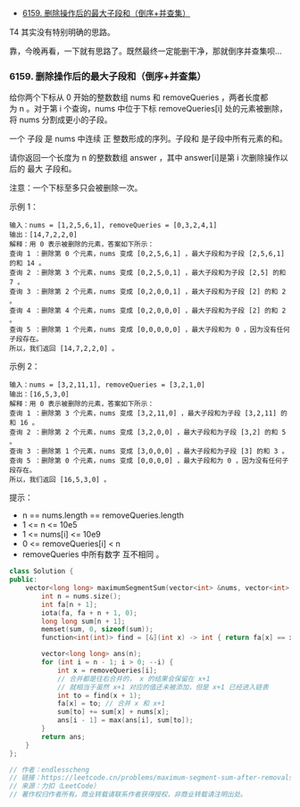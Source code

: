
<!-- @import "[TOC]" {cmd="toc" depthFrom=1 depthTo=6 orderedList=false} -->

<!-- code_chunk_output -->

- [6159. 删除操作后的最大子段和（倒序+并查集）](#6159-删除操作后的最大子段和倒序并查集)

<!-- /code_chunk_output -->

T4 其实没有特别明确的思路。

靠，今晚再看，一下就有思路了。既然最终一定能删干净，那就倒序并查集呗...

### 6159. 删除操作后的最大子段和（倒序+并查集）

给你两个下标从 0 开始的整数数组 nums 和 removeQueries ，两者长度都为 n 。对于第 i 个查询，nums 中位于下标 removeQueries[i] 处的元素被删除，将 nums 分割成更小的子段。

一个 子段 是 nums 中连续 正 整数形成的序列。子段和 是子段中所有元素的和。

请你返回一个长度为 n 的整数数组 answer ，其中 answer[i]是第 i 次删除操作以后的 最大 子段和。

注意：一个下标至多只会被删除一次。

示例 1：
```
输入：nums = [1,2,5,6,1], removeQueries = [0,3,2,4,1]
输出：[14,7,2,2,0]
解释：用 0 表示被删除的元素，答案如下所示：
查询 1 ：删除第 0 个元素，nums 变成 [0,2,5,6,1] ，最大子段和为子段 [2,5,6,1] 的和 14 。
查询 2 ：删除第 3 个元素，nums 变成 [0,2,5,0,1] ，最大子段和为子段 [2,5] 的和 7 。
查询 3 ：删除第 2 个元素，nums 变成 [0,2,0,0,1] ，最大子段和为子段 [2] 的和 2 。
查询 4 ：删除第 4 个元素，nums 变成 [0,2,0,0,0] ，最大子段和为子段 [2] 的和 2 。
查询 5 ：删除第 1 个元素，nums 变成 [0,0,0,0,0] ，最大子段和为 0 ，因为没有任何子段存在。
所以，我们返回 [14,7,2,2,0] 。
```

示例 2：
```
输入：nums = [3,2,11,1], removeQueries = [3,2,1,0]
输出：[16,5,3,0]
解释：用 0 表示被删除的元素，答案如下所示：
查询 1 ：删除第 3 个元素，nums 变成 [3,2,11,0] ，最大子段和为子段 [3,2,11] 的和 16 。
查询 2 ：删除第 2 个元素，nums 变成 [3,2,0,0] ，最大子段和为子段 [3,2] 的和 5 。
查询 3 ：删除第 1 个元素，nums 变成 [3,0,0,0] ，最大子段和为子段 [3] 的和 3 。
查询 5 ：删除第 0 个元素，nums 变成 [0,0,0,0] ，最大子段和为 0 ，因为没有任何子段存在。
所以，我们返回 [16,5,3,0] 。
```

提示：
- n == nums.length == removeQueries.length
- 1 <= n <= 10e5
- 1 <= nums[i] <= 10e9
- 0 <= removeQueries[i] < n
- removeQueries 中所有数字 互不相同 。

```cpp
class Solution {
public:
    vector<long long> maximumSegmentSum(vector<int> &nums, vector<int> &removeQueries) {
        int n = nums.size();
        int fa[n + 1];
        iota(fa, fa + n + 1, 0);
        long long sum[n + 1];
        memset(sum, 0, sizeof(sum));
        function<int(int)> find = [&](int x) -> int { return fa[x] == x ? x : fa[x] = find(fa[x]); };

        vector<long long> ans(n);
        for (int i = n - 1; i > 0; --i) {
            int x = removeQueries[i];
            // 合并都是往右合并的， x 的结果会保留在 x+1
            // 就相当于虽然 x+1 对应的值还未被添加，但是 x+1 已经进入链表
            int to = find(x + 1);
            fa[x] = to; // 合并 x 和 x+1
            sum[to] += sum[x] + nums[x];
            ans[i - 1] = max(ans[i], sum[to]);
        }
        return ans;
    }
};

// 作者：endlesscheng
// 链接：https://leetcode.cn/problems/maximum-segment-sum-after-removals/solution/by-endlesscheng-p61j/
// 来源：力扣（LeetCode）
// 著作权归作者所有。商业转载请联系作者获得授权，非商业转载请注明出处。
```
